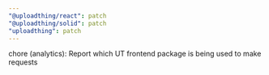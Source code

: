 ```yaml
---
"@uploadthing/react": patch
"@uploadthing/solid": patch
"uploadthing": patch
---
```


chore (analytics): Report which UT frontend package is being used to make requests
